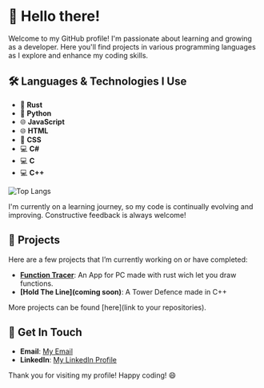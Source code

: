 # 👋 Hello there!

Welcome to my GitHub profile! I'm passionate about learning and growing as a developer. Here you'll find projects in various programming languages as I explore and enhance my coding skills.

## 🛠️ Languages & Technologies I Use

- 🦀 **Rust**
- 🐍 **Python**
- 🌐 **JavaScript**
- 🌐 **HTML**
- 🎨 **CSS**
- 💻 **C#**
- 💻 **C**
- 💻 **C++**

![Top Langs](https://github-readme-stats.vercel.app/api/top-langs/?username=CyanUnderscore&layout=compact&theme=dark)

I'm currently on a learning journey, so my code is continually evolving and improving. Constructive feedback is always welcome!

## 🚀 Projects

Here are a few projects that I’m currently working on or have completed:

- **[Function Tracer](https://github.com/CyanUnderscore/FunctionHandler)**: An App for PC made with rust wich let you draw functions.
- **[Hold The Line](coming soon)**: A Tower Defence made in C++


More projects can be found [here](link to your repositories).

## 🌟 Get In Touch

- **Email**: [My Email](mailto:julesvernet26@gmail.com)
- **LinkedIn**: [My LinkedIn Profile](https://www.linkedin.com/in/jules-vernet-2b4488321)

Thank you for visiting my profile! Happy coding! 😄


